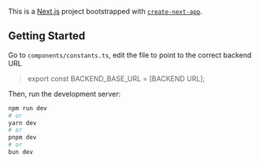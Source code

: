This is a [Next.js](https://nextjs.org/) project bootstrapped with [`create-next-app`](https://github.com/vercel/next.js/tree/canary/packages/create-next-app).

## Getting Started

Go to `components/constants.ts`, edit the file to point to the correct backend URL

> export const BACKEND_BASE_URL = [BACKEND URL];

Then, run the development server:

```bash
npm run dev
# or
yarn dev
# or
pnpm dev
# or
bun dev
```

